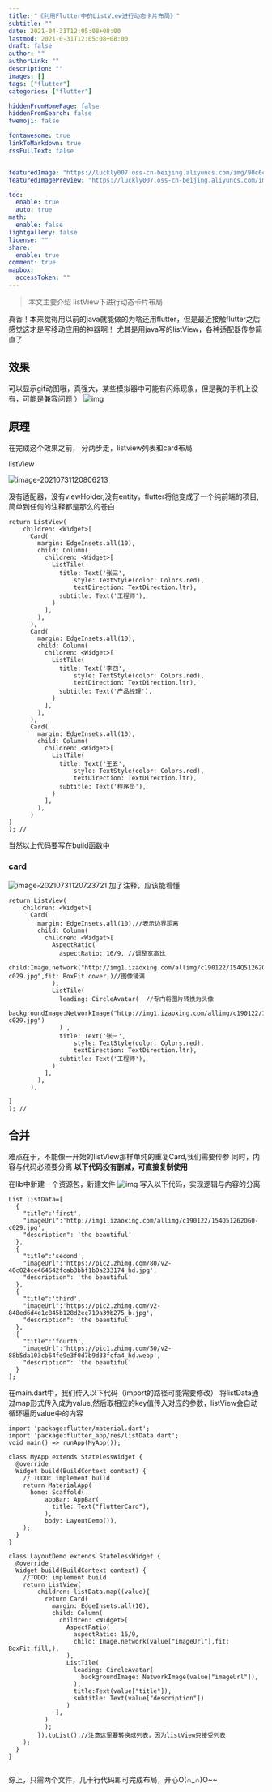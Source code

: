 ```yaml
---
title: "《利用Flutter中的ListView进行动态卡片布局》"
subtitle: ""
date: 2021-04-31T12:05:08+08:00
lastmod: 2021-0-31T12:05:08+08:00
draft: false
author: ""
authorLink: ""
description: ""
images: []
tags: ["flutter"]
categories: ["flutter"]

hiddenFromHomePage: false
hiddenFromSearch: false
twemoji: false

fontawesome: true
linkToMarkdown: true
rssFullText: false


featuredImage: "https://luckly007.oss-cn-beijing.aliyuncs.com/img/90c6cc12-742e-4c9f-b318-b912f163b8d0.png"
featuredImagePreview: "https://luckly007.oss-cn-beijing.aliyuncs.com/img/90c6cc12-742e-4c9f-b318-b912f163b8d0.png"

toc:
  enable: true
  auto: true
math:
  enable: false
lightgallery: false
license: ""
share:
  enable: true
comment: true
mapbox:
  accessToken: ""
---
```




> 本文主要介绍 listView下进行动态卡片布局

<!--more-->

真香！本来觉得用以前的java就能做的为啥还用flutter，但是最近接触flutter之后感觉这才是写移动应用的神器啊！
尤其是用java写的listView，各种适配器传参简直了

## 效果

可以显示gif动图哦，真强大，某些模拟器中可能有闪烁现象，但是我的手机上没有，可能是兼容问题 ）
![img](https://uploadfiles.nowcoder.com/images/20200417/2967044_1587086827827_F3E1A26286A1814C96AE9A791F8885FB)

## 原理

在完成这个效果之前，
分两步走，listview列表和card布局

listView

![image-20210731120806213](https://luckly007.oss-cn-beijing.aliyuncs.com/img/image-20210731120806213.png)



没有适配器，没有viewHolder,没有entity，flutter将他变成了一个纯前端的项目,简单到任何的注释都是那么的苍白

```
return ListView(
    children: <Widget>[
      Card(
        margin: EdgeInsets.all(10),
        child: Column(
          children: <Widget>[
            ListTile(
              title: Text('张三',
                  style: TextStyle(color: Colors.red),
                  textDirection: TextDirection.ltr),
              subtitle: Text('工程师'),
            )
          ],
        ),
      ),
      Card(
        margin: EdgeInsets.all(10),
        child: Column(
          children: <Widget>[
            ListTile(
              title: Text('李四',
                  style: TextStyle(color: Colors.red),
                  textDirection: TextDirection.ltr),
              subtitle: Text('产品经理'),
            )
          ],
        ),
      ),
      Card(
        margin: EdgeInsets.all(10),
        child: Column(
          children: <Widget>[
            ListTile(
              title: Text('王五',
                  style: TextStyle(color: Colors.red),
                  textDirection: TextDirection.ltr),
              subtitle: Text('程序员'),
            )
          ],
        ),
      )
]
); //

```

当然以上代码要写在build函数中

### card



![image-20210731120723721](https://luckly007.oss-cn-beijing.aliyuncs.com/img/image-20210731120723721.png)
加了注释，应该能看懂

```
return ListView(
    children: <Widget>[
      Card(
        margin: EdgeInsets.all(10),//表示边界距离
        child: Column(
          children: <Widget>[
            AspectRatio(
              aspectRatio: 16/9, //调整宽高比
              child:Image.network("http://img1.izaoxing.com/allimg/c190122/154Q51262OG0-c029.jpg",fit: BoxFit.cover,)//图像铺满
            ),
            ListTile(
              leading: CircleAvatar(  //专门将图片转换为头像
                backgroundImage:NetworkImage("http://img1.izaoxing.com/allimg/c190122/154Q51262OG0-c029.jpg")
              ) ,
              title: Text('张三',
                  style: TextStyle(color: Colors.red),
                  textDirection: TextDirection.ltr),
              subtitle: Text('工程师'),
            )
          ],
        ),
      ),

]
); //

```

## 合并

难点在于，不能像一开始的listView那样单纯的重复Card,我们需要传参
同时，内容与代码必须要分离
**以下代码没有删减，可直接复制使用**

在lib中新建一个资源包，新建文件
![img](https://uploadfiles.nowcoder.com/images/20200417/2967044_1587086828500_76D7AA0BFE3E095AD4A16DEEAFF1FE4C)
写入以下代码，实现逻辑与内容的分离

```
List listData=[
  {
    "title":'first',
    "imageUrl":'http://img1.izaoxing.com/allimg/c190122/154Q51262OG0-c029.jpg',
    "description": 'the beautiful'
  },
  {
    "title":'second',
    "imageUrl":'https://pic2.zhimg.com/80/v2-40c024ce464642fcab3bbf1b0a233174_hd.jpg',
    "description": 'the beautiful'
  },
  {
    "title":'third',
    "imageUrl":'https://pic2.zhimg.com/v2-848ed6d4e1c845b128d2ec719a39b275_b.jpg',
    "description": 'the beautiful'
  },
  {
    "title":'fourth',
    "imageUrl":'https://pic1.zhimg.com/50/v2-88b5da103cb64fe9e3f0d7b9d33fcfa4_hd.webp',
    "description": 'the beautiful'
  }
];

```

在main.dart中，我们传入以下代码（import的路径可能需要修改）
将listData通过map形式传入成为value,然后取相应的key值传入对应的参数，listView会自动循环遍历value中的内容

```
import 'package:flutter/material.dart';
import 'package:flutter_app/res/listData.dart';
void main() => runApp(MyApp());

class MyApp extends StatelessWidget {
  @override
  Widget build(BuildContext context) {
    // TODO: implement build
    return MaterialApp(
      home: Scaffold(
          appBar: AppBar(
            title: Text("flutterCard"),
          ),
          body: LayoutDemo()),
    );
  }
}

class LayoutDemo extends StatelessWidget {
  @override
  Widget build(BuildContext context) {
    //TODO: implement build
    return ListView(
        children: listData.map((value){
          return Card(
            margin: EdgeInsets.all(10),
            child: Column(
              children: <Widget>[
                AspectRatio(
                  aspectRatio: 16/9,
                  child: Image.network(value["imageUrl"],fit: BoxFit.fill,),
                ),
                ListTile(
                  leading: CircleAvatar(
                    backgroundImage: NetworkImage(value["imageUrl"]),
                  ),
                  title:Text(value["title"]),
                  subtitle: Text(value["description"])
                )
             ],
          )
          );
        }).toList(),//注意这里要转换成列表，因为listView只接受列表
    );
  }
}


```

综上，只需两个文件，几十行代码即可完成布局，开心O(∩_∩)O~~
